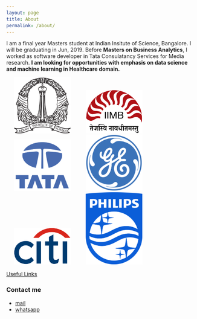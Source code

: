 ```yaml
---
layout: page
title: About
permalink: /about/
---
```


I am a final year Masters student at Indian Insitute of Science, Bangalore. I will be graduating in Jun, 2019. Before **Masters on Business Analytics**, I worked as software developer in Tata Consulatancy Services for Media research. **I am looking for opportunities with emphasis on data science and machine learning in Healthcare domain.**

<img src="/assets/IISc.png" width="150" hspace="20"><img src="/assets/IIMB.png" width="150" hspace="20"><img src="/assets/TCS.png" width="150" hspace="20"><img src="/assets/GE.png" width="150" hspace="20"><img src="/assets/citi.png" width="150" hspace="20"><img src="/assets/philips.png" width="150" hspace="20">

<a href="https://karthickrajas.github.io/usefulLinks">Useful Links</a>

### Contact me

- [mail](mailto:karthick11b36@gmail.com)
- [whatsapp](https://wa.me/918220759329)